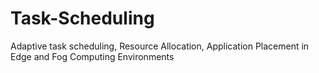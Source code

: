 # Task-Scheduling
Adaptive task scheduling, Resource Allocation, Application Placement in Edge and Fog Computing Environments
